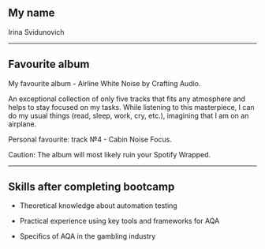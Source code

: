 
## My name

Irina Svidunovich

---

## Favourite album

My favourite album - Airline White Noise by Crafting Audio.

An exceptional collection of only five tracks that fits any atmosphere and helps to stay focused on my tasks.
While listening to this masterpiece, I can do my usual things (read, sleep, work, cry, etc.), imagining that I am on an airplane. 

Personal favourite: track №4 - Cabin Noise Focus.

Caution: The album will most likely ruin your Spotify Wrapped.


---

## Skills after completing bootcamp  
- Theoretical knowledge about automation testing

- Practical experience using key tools and frameworks for AQA

- Specifics of AQA in the gambling industry